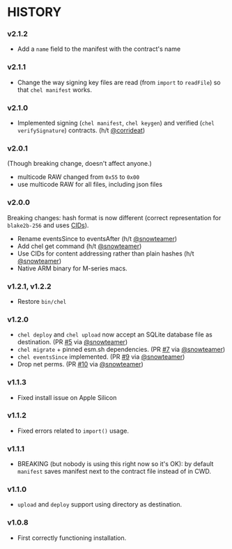 # HISTORY

### v2.1.2

- Add a `name` field to the manifest with the contract's name

### v2.1.1

- Change the way signing key files are read (from `import` to `readFile`) so that `chel manifest` works.

### v2.1.0

- Implemented signing (`chel manifest`, `chel keygen`) and verified (`chel verifySignature`) contracts. (h/t [@corrideat](https://github.com/okTurtles/chel/pull/27))

### v2.0.1

(Though breaking change, doesn't affect anyone.)

- multicode RAW changed from `0x55` to `0x00`
- use multicode RAW for all files, including json files

### v2.0.0

Breaking changes: hash format is now different (correct representation for `blake2b-256` and uses [CIDs](https://github.com/multiformats/cid)).

- Rename eventsSince to eventsAfter (h/t [@snowteamer](https://github.com/okTurtles/chel/pull/15))
- Add chel get command  (h/t [@snowteamer](https://github.com/okTurtles/chel/pull/16))
- Use CIDs for content addressing rather than plain hashes (h/t [@snowteamer](https://github.com/okTurtles/chel/pull/21))
- Native ARM binary for M-series macs.

### v1.2.1, v1.2.2

- Restore `bin/chel`

### v1.2.0

- `chel deploy` and `chel upload` now accept an SQLite database file as destination. (PR [#5](https://github.com/okTurtles/chel/pull/5) via [@snowteamer](https://github.com/snowteamer))
- `chel migrate` + pinned esm.sh dependencies. (PR [#7](https://github.com/okTurtles/chel/pull/7) via [@snowteamer](https://github.com/snowteamer))
- `chel eventsSince` implemented. (PR [#9](https://github.com/okTurtles/chel/pull/9) via [@snowteamer](https://github.com/snowteamer))
- Drop net perms. (PR [#10](https://github.com/okTurtles/chel/pull/10) via [@snowteamer](https://github.com/snowteamer))

### v1.1.3

- Fixed install issue on Apple Silicon

### v1.1.2

- Fixed errors related to `import()` usage.

### v1.1.1

- BREAKING (but nobody is using this right now so it's OK): by default `manifest` saves manifest next to the contract file instead of in CWD.

### v1.1.0

- `upload` and `deploy` support using directory as destination.

### v1.0.8

- First correctly functioning installation.
